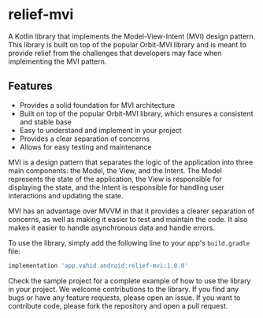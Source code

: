 # relief-mvi

A Kotlin library that implements the Model-View-Intent (MVI) design pattern. This library is built on top of the popular Orbit-MVI library and is meant to provide relief from the challenges that developers may face when implementing the MVI pattern.

## Features
- Provides a solid foundation for MVI architecture
- Built on top of the popular Orbit-MVI library, which ensures a consistent and stable base
- Easy to understand and implement in your project
- Provides a clear separation of concerns
- Allows for easy testing and maintenance

MVI is a design pattern that separates the logic of the application into three main components: the Model, the View, and the Intent. The Model represents the state of the application, the View is responsible for displaying the state, and the Intent is responsible for handling user interactions and updating the state. 

MVI has an advantage over MVVM in that it provides a clearer separation of concerns, as well as making it easier to test and maintain the code. It also makes it easier to handle asynchronous data and handle errors.

To use the library, simply add the following line to your app's `build.gradle` file:

```Groovy
implementation 'app.vahid.android:relief-mvi:1.0.0'
```

Check the sample project for a complete example of how to use the library in your project.
We welcome contributions to the library. If you find any bugs or have any feature requests, please open an issue. If you want to contribute code, please fork the repository and open a pull request.
